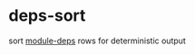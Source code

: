 # deps-sort

sort [module-deps](https://npmjs.org/package/module-deps) rows for deterministic
output

